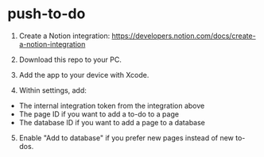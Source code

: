 # push-to-do

1. Create a Notion integration: https://developers.notion.com/docs/create-a-notion-integration

2. Download this repo to your PC.

3. Add the app to your device with Xcode.

4. Within settings, add:

- The internal integration token from the integration above
- The page ID if you want to add a to-do to a page
- The database ID if you want to add a page to a database

5. Enable "Add to database" if you prefer new pages instead of new to-dos.
